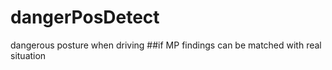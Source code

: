 dangerPosDetect
=====
dangerous posture when driving
##if MP findings can be matched with real situation
